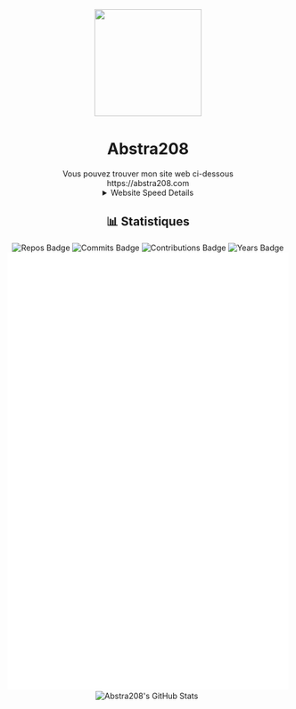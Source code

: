 <div align="center">
    <img src="https://abstra208.com/abstra208_transparent_circle.png" width="192" height="192">
    <h1>Abstra208</h1>
</div>

<div align="center">
    Vous pouvez trouver mon site web ci-dessous
    </br>
    https://abstra208.com
    </br>
    <details close><summary>Website Speed Details</summary><img alt="Abstra208.com website pagespeed" src="./pagespeed.screenshot.svg" alt=""></img></details>
</div>

<div align="center">
    <h2>📊 Statistiques</h2>
    <img src="https://badges.strrl.dev/repos/abstra208" alt="Repos Badge">
    <img src="https://badges.strrl.dev/commits/all/abstra208" alt="Commits Badge">
    <img src="https://badges.strrl.dev/contributions/all/abstra208" alt="Contributions Badge">
    <img src="https://badges.strrl.dev/years/abstra208" alt="Years Badge">
    <br>
    <img src="./github-metrics.svg" alt="Abstra208 Github Metrics">
    <img src="https://github-readme-stats.vercel.app/api?username=abstra208&show_icons=true&theme=radical" alt="Abstra208's GitHub Stats" />
    <img src="https://github-readme-activity-graph.vercel.app/graph?username=abstra208&theme=rogue" alt="">
</div>
